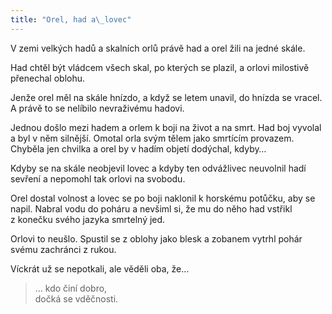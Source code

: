 ```yaml
---
title: "Orel, had a\_lovec"
---
```


  

V zemi velkých hadů a skalních orlů právě had a orel žili na jedné skále.

Had chtěl být vládcem všech skal, po kterých se plazil, a orlovi milostivě přenechal oblohu.

Jenže orel měl na skále hnízdo, a když se letem unavil, do hnízda se vracel. A právě to se nelíbilo nevraživému hadovi.

Jednou došlo mezi hadem a orlem k boji na život a na smrt. Had boj vyvolal a byl v něm silnější. Omotal orla svým tělem jako smrtícím provazem. Chyběla jen chvilka a orel by v hadím objetí dodýchal, kdyby…

Kdyby se na skále neobjevil lovec a kdyby ten odvážlivec ne­uvolnil hadí sevření a nepomohl tak orlovi na svobodu.

Orel dostal volnost a lovec se po boji naklonil k horskému potůčku, aby se napil. Nabral vodu do poháru a nevšiml si, že mu do něho had vstřikl z konečku svého jazyka smrtelný jed.

Orlovi to neušlo. Spustil se z oblohy jako blesk a zobanem vytrhl pohár svému zachránci z rukou.

Víckrát už se nepotkali, ale věděli oba, že…

> … kdo činí dobro,  
> dočká se vděčnosti.
